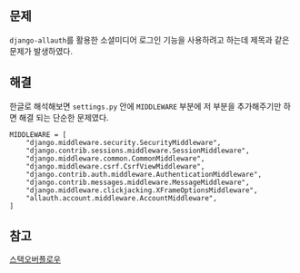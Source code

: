 <h2 id="문제">문제</h2>
<p><code>django-allauth</code>를 활용한 소셜미디어 로그인 기능을 사용하려고 하는데 제목과 같은 문제가 발생하였다. </p>
<h2 id="해결">해결</h2>
<p>한글로 해석해보면 <code>settings.py</code> 안에 <code>MIDDLEWARE</code> 부분에 저 부분을 추가해주기만 하면 해결 되는 단순한 문제였다.</p>
<pre><code class="language-python">MIDDLEWARE = [
    &quot;django.middleware.security.SecurityMiddleware&quot;,
    &quot;django.contrib.sessions.middleware.SessionMiddleware&quot;,
    &quot;django.middleware.common.CommonMiddleware&quot;,
    &quot;django.middleware.csrf.CsrfViewMiddleware&quot;,
    &quot;django.contrib.auth.middleware.AuthenticationMiddleware&quot;,
    &quot;django.contrib.messages.middleware.MessageMiddleware&quot;,
    &quot;django.middleware.clickjacking.XFrameOptionsMiddleware&quot;,
    &quot;allauth.account.middleware.AccountMiddleware&quot;,
]</code></pre>
<h2 id="참고">참고</h2>
<p><a href="https://stackoverflow.com/questions/77012106/django-allauth-modulenotfounderror-no-module-named-allauth-account-middlewar">스택오버플로우</a></p>